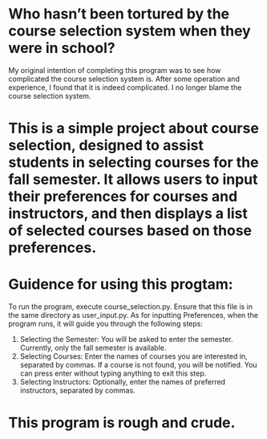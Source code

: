 # Who hasn’t been tortured by the course selection system when they were in school?
My original intention of completing this program was to see how complicated the course selection system is. After some operation and experience, I found that it is indeed complicated. I no longer blame the course selection system.

# This is a simple project about course selection, designed to assist students in selecting courses for the fall semester. It allows users to input their preferences for courses and instructors, and then displays a list of selected courses based on those preferences.

# Guidence for using this progtam:

To run the program, execute course_selection.py. Ensure that this file is in the same directory as user_input.py.
As for inputting Preferences, when the program runs, it will guide you through the following steps:
1. Selecting the Semester: You will be asked to enter the semester. Currently, only the fall semester is available.
2. Selecting Courses: Enter the names of courses you are interested in, separated by commas. If a course is not found, you will be notified. You can press enter without typing anything to exit this step.
3. Selecting Instructors: Optionally, enter the names of preferred instructors, separated by commas.

# This program is rough and crude.
